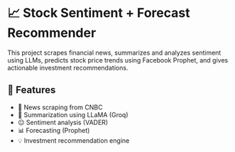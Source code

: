 # 📈 Stock Sentiment + Forecast Recommender

This project scrapes financial news, summarizes and analyzes sentiment using LLMs, predicts stock price trends using Facebook Prophet, and gives actionable investment recommendations.

## 🔧 Features
- 📰 News scraping from CNBC
- 🧠 Summarization using LLaMA (Groq)
- 😐 Sentiment analysis (VADER)
- 📊 Forecasting (Prophet)
- 💡 Investment recommendation engine



